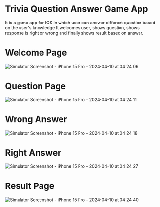 # Trivia Question Answer Game App

It is a game app for IOS in which user can answer different question based on the user's knowledge
It welcomes user, shows question, shows response is right or wrong and finally shows result based on answer.

# Welcome Page
![Simulator Screenshot - iPhone 15 Pro - 2024-04-10 at 04 24 06](https://github.com/Sam7777M/Question-Answer-Game-App-IOS/assets/148392034/f6f0e75c-eb4e-4684-af3a-70e79311f2dc)

# Question Page
![Simulator Screenshot - iPhone 15 Pro - 2024-04-10 at 04 24 11](https://github.com/Sam7777M/Question-Answer-Game-App-IOS/assets/148392034/6f9ee092-8aaa-4278-a632-02d795cc49ec)

# Wrong Answer
![Simulator Screenshot - iPhone 15 Pro - 2024-04-10 at 04 24 18](https://github.com/Sam7777M/Question-Answer-Game-App-IOS/assets/148392034/651bf46a-00ae-40a0-93dc-981b09adfa02)

# Right Answer
![Simulator Screenshot - iPhone 15 Pro - 2024-04-10 at 04 24 27](https://github.com/Sam7777M/Question-Answer-Game-App-IOS/assets/148392034/f25135f2-451c-4d91-abc7-8381b1f864ba)

# Result Page
![Simulator Screenshot - iPhone 15 Pro - 2024-04-10 at 04 24 40](https://github.com/Sam7777M/Question-Answer-Game-App-IOS/assets/148392034/3422076d-34bb-42e4-831c-5602312cddf4)

